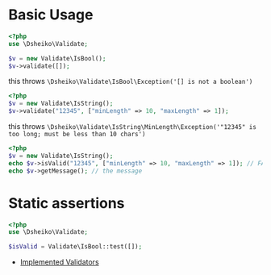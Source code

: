 # Basic Usage

```php
<?php
use \Dsheiko\Validate;

$v = new Validate\IsBool();
$v->validate([]);
```
this throws `\Dsheiko\Validate\IsBool\Exception('[] is not a boolean')`

```php
<?php
$v = new Validate\IsString();
$v->validate("12345", ["minLength" => 10, "maxLength" => 1]);
```
this throws `\Dsheiko\Validate\IsString\MinLength\Exception('"12345" is too long; must be less than 10 chars')`


```php
<?php
$v = new Validate\IsString();
echo $v->isValid("12345", ["minLength" => 10, "maxLength" => 1]); // FALSE
echo $v->getMessage(); // the message
```

# Static assertions

```php
<?php
use \Dsheiko\Validate;

$isValid = Validate\IsBool::test([]);

```

* [Implemented Validators](./validators.md)
